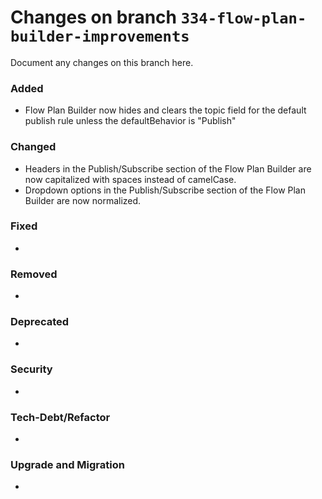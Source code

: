 # Changes on branch `334-flow-plan-builder-improvements`
Document any changes on this branch here.
### Added
- Flow Plan Builder now hides and clears the topic field for the default publish rule unless the defaultBehavior is "Publish" 

### Changed
- Headers in the Publish/Subscribe section of the Flow Plan Builder are now capitalized with spaces instead of camelCase.
- Dropdown options in the Publish/Subscribe section of the Flow Plan Builder are now normalized. 

### Fixed
- 

### Removed
- 

### Deprecated
- 

### Security
- 

### Tech-Debt/Refactor
- 

### Upgrade and Migration
- 
